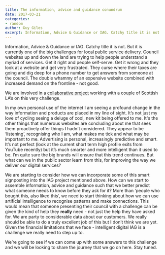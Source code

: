 ```yaml
---
title: The information, advice and guidance conundrum
date: 2017-03-21
categories:
- random
author: Guy Giles
excerpt: Information, Advice & Guidance or IAG. Catchy title it is not. But it is currently one of the big challenges for local public service delivery.
---
```

Information, Advice & Guidance or IAG. Catchy title it is not. But it is currently one of the big challenges for local public service delivery. Council websites up and down the land are trying to help people understand a myriad of services. Get it right and people self-serve. Get it wrong and they look at a website and get very frustrated. They curse where their taxes are going and dig deep for a phone number to get answers from someone at the council. The double whammy of an expensive website combined with increased demand on the frontline - not good.

We are involved in a [collaborative project](http://www.cc2i.org.uk/collaborate/current-projects/crowdsourced-content-for-customer-services/) working with a couple of Scottish LA’s on this very challenge. 

In my own personal use of the internet I am seeing a profound change in the way information and products are placed in my line of sight. It’s not just my love of cycling seeing a deluge of cool, new kit being offered to me. It's the other things that numerous websites are concluding about me that sees them proactively offer things I hadn't considered. They appear to be ‘listening’, recognising who I am, what makes me tick and what may be important to me. Advertising is personal, increasingly predictive and smart. It’s not perfect (look at the current short term high profile exits from YouTube recently) but it’s much smarter and more intelligent than it used to be. I’m quite sure the big brands will ensure that this trend continues. But what can we in the public sector learn from this, for improving the way we deliver our digital services? 

We are starting to consider how we can incorporate some of this smart signposting into the IAG project mentioned above. How can we start to assemble information, advice and guidance such that we better predict what someone needs to know before they ask for it? More than ‘people who bought this, also liked this’, we need to start thinking about how we can use artificial intelligence to recognise patterns and make connections. This would mean that someone presenting their council with a challenge can be given the kind of help they **really** need - not just the help they have asked for. We are party to considerable data about our customers. We really should be able to do a truly excellent job of this but I don’t think we are yet. Given the financial limitations that we face - intelligent digital IAG is a challenge we really need to step up to.

We’re going to see if we can come up with some answers to this challenge and we will be looking to share the journey that we go on here. Stay tuned.
